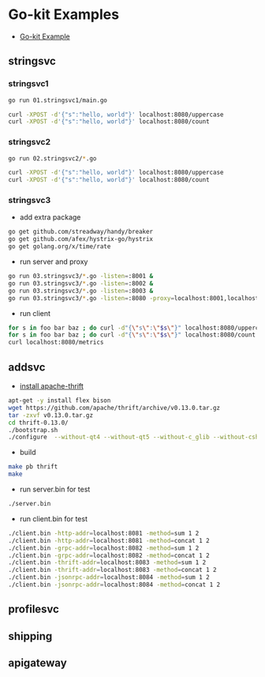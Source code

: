 # Go-kit Examples

- [Go-kit Example](https://gokit.io/examples/)

## stringsvc

### stringsvc1

```sh
go run 01.stringsvc1/main.go

curl -XPOST -d'{"s":"hello, world"}' localhost:8080/uppercase
curl -XPOST -d'{"s":"hello, world"}' localhost:8080/count
```

### stringsvc2

```sh
go run 02.stringsvc2/*.go

curl -XPOST -d'{"s":"hello, world"}' localhost:8080/uppercase
curl -XPOST -d'{"s":"hello, world"}' localhost:8080/count
```

### stringsvc3

- add extra package

```sh
go get github.com/streadway/handy/breaker
go get github.com/afex/hystrix-go/hystrix
go get golang.org/x/time/rate
```

- run server and proxy

```sh
go run 03.stringsvc3/*.go -listen=:8001 &
go run 03.stringsvc3/*.go -listen=:8002 &
go run 03.stringsvc3/*.go -listen=:8003 &
go run 03.stringsvc3/*.go -listen=:8080 -proxy=localhost:8001,localhost:8002,localhost:8003
```

- run client

```sh
for s in foo bar baz ; do curl -d"{\"s\":\"$s\"}" localhost:8080/uppercase ; done
for s in foo bar baz ; do curl -d"{\"s\":\"$s\"}" localhost:8080/count ; done
curl localhost:8080/metrics
```

## addsvc

- [install apache-thrift](https://thrift.apache.org/)

```sh
apt-get -y install flex bison
wget https://github.com/apache/thrift/archive/v0.13.0.tar.gz
tar -zxvf v0.13.0.tar.gz
cd thrift-0.13.0/
./bootstrap.sh
./configure  --without-qt4 --without-qt5 --without-c_glib --without-csharp --without-java --without-erlang --without-nodejs --without-lua --without-python --without-perl --without-php --without-php_extension --without-dart --without-ruby --without-haskell --without-rs --without-cl --without-haxe --without-dotnetcore --without-d
```

- build

```sh
make pb thrift
make
```

- run server.bin for test

```sh
./server.bin 
```

- run client.bin for test

```sh
./client.bin -http-addr=localhost:8081 -method=sum 1 2
./client.bin -http-addr=localhost:8081 -method=concat 1 2
./client.bin -grpc-addr=localhost:8082 -method=sum 1 2
./client.bin -grpc-addr=localhost:8082 -method=concat 1 2
./client.bin -thrift-addr=localhost:8083 -method=sum 1 2
./client.bin -thrift-addr=localhost:8083 -method=concat 1 2
./client.bin -jsonrpc-addr=localhost:8084 -method=sum 1 2
./client.bin -jsonrpc-addr=localhost:8084 -method=concat 1 2
```

## profilesvc

## shipping

## apigateway